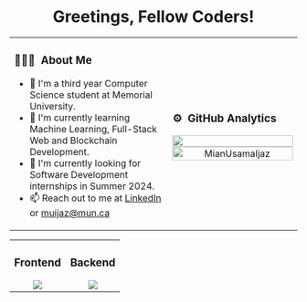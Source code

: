 <h1 align="center">Greetings, Fellow Coders!</h1>

<table width="100%">
    <tr>
       <td width="55%">

### 👨🏻‍💻 &nbsp;About Me

- 🌱 I'm a third year Computer Science student at Memorial University.
- 🌱 I'm currently learning Machine Learning, Full-Stack Web and Blockchain Development.
- 🔭 I'm currently looking for Software Development internships in Summer 2024.
- 📫 Reach out to me at [LinkedIn](https://www.linkedin.com/in/mianusamaijaz/) or muijaz@mun.ca
    </td>
    <td>

### ⚙️ &nbsp;GitHub Analytics

<p align="center">
 <image width="100%" src="https://github-readme-streak-stats.herokuapp.com/?user=MianUsamaIjaz&theme=dark" />
    <br/>
        <img width="100%" src="https://github-readme-stats.vercel.app/api/top-langs?username=MianUsamaIjaz&show_icons=true&locale=en&layout=compact&theme=dark" alt="MianUsamaIjaz" />
    </p>
        </td>
    </tr>
</table>
<table><tr><td>
    
### Frontend
<div align="center">
<a href="https://skillicons.dev">
<img src="https://skillicons.dev/icons?i=html,css,javascript,react,bootstrap&perline=5" />
</a>
</div>
    
</td>
<td>
    
### Backend
<div align="center">
<a href="https://skillicons.dev">
<img src="https://skillicons.dev/icons?i=express,git,java,nodejs,mysql,mongodb,postman,py&perline=10" />
</a>
</div>
    
</td>
